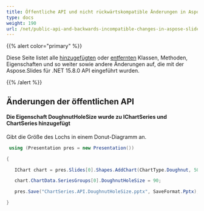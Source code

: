```yaml
---
title: Öffentliche API und nicht rückwärtskompatible Änderungen in Aspose.Slides für .NET 15.8.0
type: docs
weight: 190
url: /net/public-api-and-backwards-incompatible-changes-in-aspose-slides-for-net-15-8-0/
---
```


{{% alert color="primary" %}}

Diese Seite listet alle [hinzugefügten](/slides/net/public-api-and-backwards-incompatible-changes-in-aspose-slides-for-net-15-8-0/) oder [entfernten](/slides/net/public-api-and-backwards-incompatible-changes-in-aspose-slides-for-net-15-8-0/) Klassen, Methoden, Eigenschaften und so weiter sowie andere Änderungen auf, die mit der Aspose.Slides für .NET 15.8.0 API eingeführt wurden.

{{% /alert %}}
## **Änderungen der öffentlichen API**
#### **Die Eigenschaft DoughnutHoleSize wurde zu IChartSeries und ChartSeries hinzugefügt**
Gibt die Größe des Lochs in einem Donut-Diagramm an.

```csharp
 using (Presentation pres = new Presentation())

{

   IChart chart = pres.Slides[0].Shapes.AddChart(ChartType.Doughnut, 50, 50, 400, 400);

   chart.ChartData.SeriesGroups[0].DoughnutHoleSize = 90;

   pres.Save("ChartSeries.API.DoughnutHoleSize.pptx", SaveFormat.Pptx);

}

```